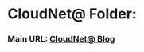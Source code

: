# CloudNet@ Folder:

### Main URL: [CloudNet@ Blog](https://www.notion.so/gasidaseo/CloudNet-Blog-c9dfa44a27ff431dafdd2edacc8a1863)

